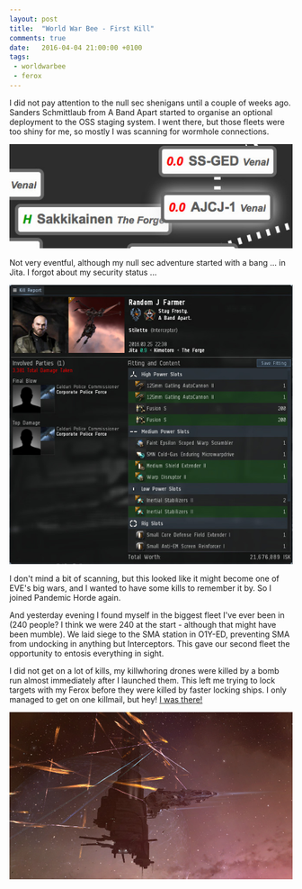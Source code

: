 ```yaml
---
layout: post
title:  "World War Bee - First Kill"
comments: true
date:   2016-04-04 21:00:00 +0100
tags: 
 - worldwarbee
 - ferox
---
```

I did not pay attention to the null sec shenigans until a couple of weeks ago.  Sanders
Schmittlaub from A Band Apart started to organise an optional deployment to
the OSS staging system.  I went there, but those fleets were too shiny for me,
so mostly I was scanning for wormhole connections.

![Scanning ...](/img/2016-04-04-scanning-wormholes.jpg "Scanning wormholes ...")

Not very eventful, although my null sec adventure started with a bang ...
in Jita.  I forgot about my security status ...

![Caldari Navy Brutality](/img/2016-04-04-caldari-navy-brutality.jpg "Caldari Navy Brutality")

I don't mind a bit of scanning, but this looked like it might become one of EVE's big wars,
and I wanted to have some kills to remember it by.  So I joined Pandemic Horde again.

And yesterday evening I found myself in the biggest fleet I've ever been in (240 people?  I think we were 240
at the start - although that might have been mumble).  We laid siege to the SMA station in O1Y-ED, 
preventing SMA from undocking in anything but Interceptors.  This gave our second fleet the opportunity 
to entosis everything in sight.

I did not get on a lot of kills, my killwhoring drones were killed by a bomb run
almost immediately after I launched them.  This left me trying to lock targets
with my Ferox before they were killed by faster locking ships.  I only managed
to get on one killmail, but hey!  [I was there!](https://zkillboard.com/kill/53017685/)

![Laying Siege](/img/2016-04-04-the-siege.jpg "The Siege of O1Y-ED")
